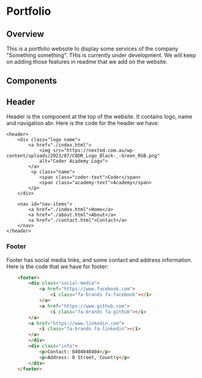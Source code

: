 # Portfolio

## Overview
This is a portfolio websote to display some services of the company "Something something". THis is currently under development. We will keep on adding those features in readme that we add on the website. 


## Components

## Header
Header is the component at the top of the website. It contains logo, name and navigation abr. 
Here is the code for the header we have:
```
<header>
    <div class="logo name">
        <a href="./index.html">
            <img src="https://nexted.com.au/wp-content/uploads/2023/07/C0DR_Logo_Black-_-Green_RGB.png"
            alt="Coder Academy Logo">
        </a>
         <p class="name">
            <span class="coder-text">Coder</span>
            <span class="academy-text">Academy</span>
        </p>
    </div>

    <nav id="nav-items">
        <a href="./index.html">Home</a>
        <a href="./about.html">About</a>
        <a href="./contact.html">Contact</a>
    </nav>
</header>
```

### Footer
Footer has social media links, and some contact and address information.
Here is the code that we have for footer:
```html
    <footer>
        <div class="social-media">
            <a href="https://www.facebook.com">
                <i class="fa-brands fa-facebook"></i>
            </a>
            <a href="https://www.github.com">
                <i class="fa-brands fa-github"></i>
        </a>
        <a href="https://www.linkedin.com">
            <i class="fa-brands fa-linkedin"></i>
        </a>
        </div>
        <div class="info">
            <p>Contact: 0404040404</p>
            <p>Address: 0 Street, Country</p>
        </div>
    </footer>
```